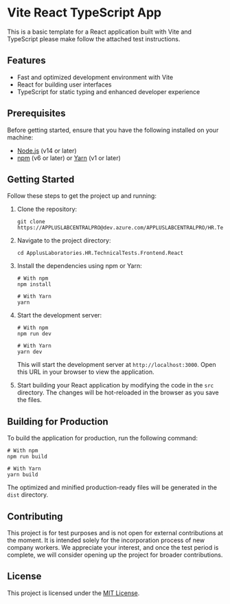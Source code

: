 # Vite React TypeScript App

This is a basic template for a React application built with Vite and TypeScript please make follow the attached test instructions.

## Features

- Fast and optimized development environment with Vite
- React for building user interfaces
- TypeScript for static typing and enhanced developer experience

## Prerequisites

Before getting started, ensure that you have the following installed on your machine:

- [Node.js](https://nodejs.org) (v14 or later)
- [npm](https://www.npmjs.com/) (v6 or later) or [Yarn](https://yarnpkg.com/) (v1 or later)

## Getting Started

Follow these steps to get the project up and running:

1. Clone the repository:

   ```shell
   git clone https://APPLUSLABCENTRALPRO@dev.azure.com/APPLUSLABCENTRALPRO/HR.TechnicalTests/_git/ApplusLaboratories.HR.TechnicalTests.Frontend.React
   ```

2. Navigate to the project directory:

   ```shell
   cd ApplusLaboratories.HR.TechnicalTests.Frontend.React
   ```

3. Install the dependencies using npm or Yarn:

   ```shell
   # With npm
   npm install

   # With Yarn
   yarn
   ```

4. Start the development server:

   ```shell
   # With npm
   npm run dev

   # With Yarn
   yarn dev
   ```

   This will start the development server at `http://localhost:3000`. Open this URL in your browser to view the application.

5. Start building your React application by modifying the code in the `src` directory. The changes will be hot-reloaded in the browser as you save the files.

## Building for Production

To build the application for production, run the following command:

```shell
# With npm
npm run build

# With Yarn
yarn build
```

The optimized and minified production-ready files will be generated in the `dist` directory.

## Contributing

This project is for test purposes and is not open for external contributions at the moment. It is intended solely for the incorporation process of new company workers. We appreciate your interest, and once the test period is complete, we will consider opening up the project for broader contributions.

## License

This project is licensed under the [MIT License](LICENSE).